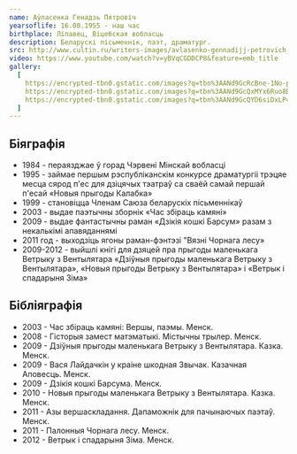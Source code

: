 ```yaml
---
name: Аўласенка Генадзь Пятровіч
yearsoflife: 16.08.1955 - наш час
birthplace: Ліпавец, Віцебская вобласць
description: Беларускі пісьменнік, паэт, драматург.
src: http://www.cultin.ru/writers-images/avlasenko-gennadijj-petrovich_0.jpg
video: https://www.youtube.com/watch?v=yBVqCGDDCP8&feature=emb_title
gallery:
  [
    https://encrypted-tbn0.gstatic.com/images?q=tbn%3AANd9GcRcBne-1No-pDqXBzgpEZA9cbZylKwAd7qQ1I3wXwh5U3xS37zh,
    https://encrypted-tbn0.gstatic.com/images?q=tbn%3AANd9GcQxMYx6Ruo8BpJ9xYSgelkqlvjVebMcESvaIs3u6GaQl79hOCEM,
    https://encrypted-tbn0.gstatic.com/images?q=tbn%3AANd9GcQYD6siDxLP43CJaBSzcsXhjpVKmW_ln16-k3bJkqNiN9C4ktrr,
  ]
---
```


## Біяграфія

- 1984 - пераязджае ў горад Чэрвені Мінскай вобласці
- 1995 - займае першым рэспубліканскім конкурсе драматургіі трэцяе месца сярод п'ес для дзіцячых тэатраў са сваёй самай першай п'есай «Новыя прыгоды Калабка»
- 1999 - становіцца Членам Саюза беларускіх пісьменнікаў
- 2003 - выдае паэтычны зборнік «Час збіраць камяні»
- 2009 - выдае фантастычны раман «Дзікія кошкі Барсум» разам з некалькімі апавяданнямі
- 2011 год - выходзіць ягоны раман-фэнтэзі "Вязні Чорнага лесу»
- 2009-2012 - выйшлі кнігі для дзяцей пра прыгоды маленькага Ветрыку з Вентылятара «Дзіўныя прыгоды маленькага Ветрыку з Вентылятара», «Новыя прыгоды Ветрыку з Вентылятара» і «Ветрык і спадарыня Зіма»

## Бібліяграфія

- 2003 - Час збіраць камяні: Вершы, паэмы. Менск.
- 2008 - Гісторыя замест матэматыкі. Містычны трылер. Менск.
- 2009 - Дзіўныя прыгоды маленькага Ветрыку з Вентылятара. Казка. Менск.
- 2009 - Вася Лайдачкін у краіне шкодная Звычак. Казачная Аповесць. Менск.
- 2009 - Дзікія кошкі Барсума. Менск.
- 2010 - Новыя прыгоды маленькага Ветрыку з Вентылятара. Казка. Менск.
- 2011 - Азы вершаскладання. Дапаможнік для пачынаючых паэтаў. Менск.
- 2011 - Палонныя Чорнага лесу. Менск.
- 2012 - Ветрык і спадарыня Зіма. Менск.

